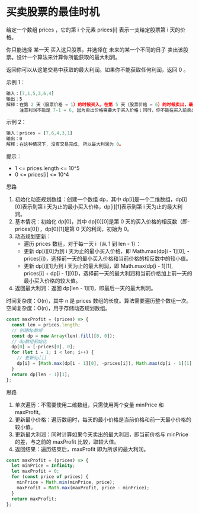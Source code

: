 # 买卖股票的最佳时机

给定一个数组 prices ，它的第 i 个元素 prices[i] 表示一支给定股票第 i 天的价格。

你只能选择 某一天 买入这只股票，并选择在 未来的某一个不同的日子 卖出该股票。设计一个算法来计算你所能获取的最大利润。

返回你可以从这笔交易中获取的最大利润。如果你不能获取任何利润，返回 0 。

示例 1：

```js
输入：[7,1,5,3,6,4]
输出：5
解释：在第 2 天（股票价格 = 1）的时候买入，在第 5 天（股票价格 = 6）的时候卖出，最大利润 = 6-1 = 5 。
     注意利润不能是 7-1 = 6, 因为卖出价格需要大于买入价格；同时，你不能在买入前卖出股票。
```

示例 2：

```js
输入：prices = [7,6,4,3,1]
输出：0
解释：在这种情况下, 没有交易完成, 所以最大利润为 0。
```

提示：

- 1 <= prices.length <= 10^5
- 0 <= prices[i] <= 10^4

思路

1. 初始化动态规划数组：创建一个数组 dp，其中 dp[i]是一个二维数组，dp[i][0]表示到第 i 天为止的最小买入价格，dp[i][1]表示到第 i 天为止的最大利润。
2. 基本情况：初始化 dp[0]，其中 dp[0][0]是第 0 天的买入价格的相反数（即-prices[0]），dp[0][1]是第 0 天的利润，初始为 0。
3. 动态规划更新：
   - 遍历 prices 数组，对于每一天 i（从 1 到 len - 1）：
   - 更新 dp[i][0]为到 i 天为止的最小买入价格，即 Math.max(dp[i - 1][0], -prices[i])，选择前一天的最小买入价格和当前价格的相反数中的较小值。
   - 更新 dp[i][1]为到 i 天为止的最大利润，即 Math.max(dp[i - 1][1], prices[i] + dp[i - 1][0])，选择前一天的最大利润和当前价格加上前一天的最小买入价格的较大值。
4. 返回最大利润：返回 dp[len - 1][1]，即最后一天的最大利润。

时间复杂度：O(n)，其中 n 是 prices 数组的长度。算法需要遍历整个数组一次。
空间复杂度：O(n)，用于存储动态规划数组。

```js
const maxProfit = (prices) => {
  const len = prices.length;
  // 创建dp数组
  const dp = new Array(len).fill([0, 0]);
  // dp数组初始化
  dp[0] = [-prices[0], 0];
  for (let i = 1; i < len; i++) {
    // 更新dp[i]
    dp[i] = [Math.max(dp[i - 1][0], -prices[i]), Math.max(dp[i - 1][1], prices[i] + dp[i - 1][0])];
  }
  return dp[len - 1][1];
};
```

思路

1. 单次遍历：不需要使用二维数组，只需使用两个变量 minPrice 和 maxProfit。
2. 更新最小价格：遍历数组时，每天的最小价格是当前价格和前一天最小价格的较小值。
3. 更新最大利润：同时计算如果今天卖出的最大利润，即当前价格与 minPrice 的差，与之前的 maxProfit 比较，取较大值。
4. 返回结果：遍历结束后，maxProfit 即为所求的最大利润。

```js
const maxProfit = (prices) => {
  let minPrice = Infinity;
  let maxProfit = 0;
  for (const price of prices) {
    minPrice = Math.min(minPrice, price);
    maxProfit = Math.max(maxProfit, price - minPrice);
  }
  return maxProfit;
};
```
